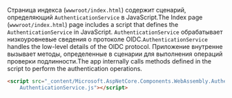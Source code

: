 <span data-ttu-id="ec7d2-101">Страница индекса (`wwwroot/index.html`) содержит сценарий, определяющий `AuthenticationService` в JavaScript.</span><span class="sxs-lookup"><span data-stu-id="ec7d2-101">The Index page (`wwwroot/index.html`) page includes a script that defines the `AuthenticationService` in JavaScript.</span></span> <span data-ttu-id="ec7d2-102">`AuthenticationService` обрабатывает низкоуровневые сведения о протоколе OIDC.</span><span class="sxs-lookup"><span data-stu-id="ec7d2-102">`AuthenticationService` handles the low-level details of the OIDC protocol.</span></span> <span data-ttu-id="ec7d2-103">Приложение внутренне вызывает методы, определенные в сценарии для выполнения операций проверки подлинности.</span><span class="sxs-lookup"><span data-stu-id="ec7d2-103">The app internally calls methods defined in the script to perform the authentication operations.</span></span>

```html
<script src="_content/Microsoft.AspNetCore.Components.WebAssembly.Authentication/
    AuthenticationService.js"></script>
```
